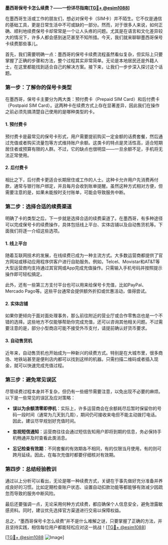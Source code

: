 **墨西哥保号卡怎么续费？——一份详尽指南[[TG💪+ @esim1088](https://t.me/s/esim1088)]**

在墨西哥生活或工作的朋友们，想必对保号卡（SIM卡）并不陌生。它不仅是通信的基础工具，更是日常生活中不可或缺的一部分。然而，对于很多人来说，如何正确、顺利地续费保号卡却常常是一个让人头疼的问题。尤其是在语言和文化差异较大的情况下，许多人都会感到迷茫甚至不知所措。今天，我们就来聊聊墨西哥保号卡续费那些事儿。

首先，我们需要明确一点：墨西哥的保号卡续费流程虽然看似复杂，但实际上只要掌握了正确的步骤和方法，整个过程其实非常简单。无论是本地居民还是外籍人士，在这里都能找到适合自己的解决方案。接下来，让我们一步步深入探讨这个话题。

### **第一步：了解你的保号卡类型**

在墨西哥，保号卡主要分为两大类：预付费卡（Prepaid SIM Card）和后付费卡（Postpaid SIM Card）。这两种卡在续费方式上存在显著差异，因此我们在操作之前必须先搞清楚自己使用的是哪种类型的卡。

#### **1. 预付费卡**
预付费卡是最常见的保号卡形式，用户需要提前购买一定金额的话费套餐，然后通过充值或者购买流量包等方式维持账户余额。这类卡的特点是灵活性高，适合短期居住者或预算有限的人群。不过，它的缺点也很明显——一旦余额不足，手机将无法正常使用。

#### **2. 后付费卡**
相比之下，后付费卡更适合长期居住或工作的人士。这种卡允许用户先消费再付款，通常与银行账户绑定，并且每月会收到账单提醒。虽然这种方式相对方便，但需要注意的是，如果未能按时支付账单，可能会导致服务中断。

### **第二步：选择合适的续费渠道**

明确了卡的类型之后，下一步就是选择合适的续费渠道了。在墨西哥，有多种途径可以完成保号卡的续费操作，具体包括线上平台、实体店铺以及自动售货机等。下面我们将逐一介绍这些选项。

#### **1. 线上平台**
随着互联网技术的发展，在线续费已成为一种主流方式。大多数运营商都提供了官方网站或移动应用程序供客户进行自助服务。例如，Telcel、Movistar和AT&T等大型运营商均支持通过其官网或App完成充值操作。只需输入手机号码并按照提示操作即可轻松搞定。

此外，还有一些第三方支付平台也可以用来给保号卡充值，比如PayPal、Mercado Pago等。这些平台通常会提供额外折扣或优惠活动，值得尝试。

#### **2. 实体店铺**
如果你更倾向于面对面处理事务，那么前往附近的营业厅或合作零售店也是一个不错的选择。这些地方不仅能够帮助你完成充值，还可以咨询其他相关问题。不过需要注意的是，部分小型商店可能不接受外币支付，请提前确认好货币要求。

#### **3. 自动售货机**
近年来，自动售货机也开始成为一种新兴的续费方式。特别是在大城市里，很多商场、地铁站甚至是便利店内都可以找到这样的机器。只需扫描二维码或者插入现金，就可以快速完成充值过程。

### **第三步：避免常见误区**

尽管续费过程本身并不复杂，但仍有一些细节需要注意，以免出现不必要的麻烦。以下是一些常见的误区及应对策略：

- **误以为余额清零即停机**：实际上，许多运营商会在余额耗尽后暂时保留你的号码一段时间（通常为几天到几周），期间仍可接收来电但不能主动拨打电话。因此，建议尽早规划好充值时间。
  
- **忽视短信通知**：运营商往往会通过短信告知用户即将到期的信息，务必保持手机畅通并及时查看此类消息。

- **忘记检查有效期**：不同套餐的有效期各不相同，有的仅限当月使用，有的则可跨月延续。因此，在每次充值时都要仔细核对有效期。

### **第四步：总结经验教训**

通过以上分析可以看出，无论是哪一种续费方式，关键在于事先做好充分准备并养成良好的习惯。比如定期检查账户状态、设置自动扣款功能等都能够有效减少因疏忽而导致的服务中断风险。

最后还要强调一点，无论采用何种方式续费，都应确保个人信息安全，避免泄露敏感资料。同时，建议优先选择官方渠道进行交易以保障权益。

总之，“墨西哥保号卡怎么续费”并不是什么难解之谜，只要掌握了正确的方法，并且坚持实践，相信每位用户都能轻松应对这一挑战！[[TG💪+ @esim1088](https://t.me/s/esim1088)]

[[TG💪+ @esim1088](https://t.me/s/esim1088) ![Image](https://i.postimg.cc/4NQfJmqS/Snipaste-2025-05-13-00-14-12.png)]
